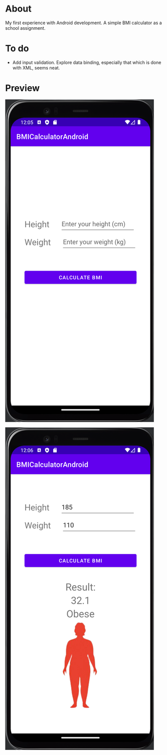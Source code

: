 # About
My first experience with Android development. A simple BMI calculator as a school assignment.

# To do
- Add input validation. Explore data binding, especially that which is done with XML, seems neat.

# Preview

![BMI calculator with empty fields](blob/1.png)

![BMI calculator showing results](blob/2.png)